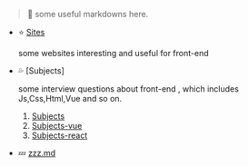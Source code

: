 > :blue_heart: some useful markdowns here.

- :star: [Sites]("./Sites.md)

  some websites interesting and useful for front-end

- :sweat_drops: [Subjects]

  some interview questions about front-end , which includes Js,Css,Html,Vue and so on.

  1. [Subjects]('.//Subjects.md)
  2. [Subjects-vue]('./Subjects-vue.md)
  3. [Subjects-react]("./Subjects-react.md")

- :zzz: [zzz.md]("./Subjects.md)
